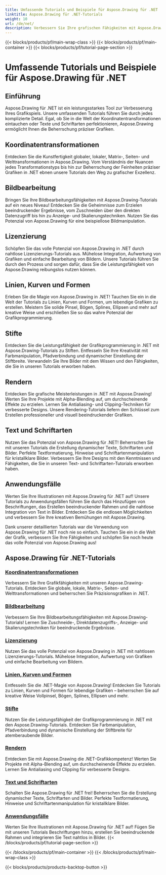 ```yaml
---
title: Umfassende Tutorials und Beispiele für Aspose.Drawing für .NET
linktitle: Aspose.Drawing für .NET-Tutorials
weight: 10
url: /de/net/
description: Verbessern Sie Ihre grafischen Fähigkeiten mit Aspose.Drawing für .NET! Von präzisen Koordinatentransformationen bis hin zu dynamischen Texten und Schriftarten – unsere Tutorials erschließen das volle Potenzial von Grafiken.
---
```


{{< blocks/products/pf/main-wrap-class >}}
{{< blocks/products/pf/main-container >}}
{{< blocks/products/pf/tutorial-page-section >}}

# Umfassende Tutorials und Beispiele für Aspose.Drawing für .NET


## Einführung

Aspose.Drawing für .NET ist ein leistungsstarkes Tool zur Verbesserung Ihres Grafikspiels. Unsere umfassenden Tutorials führen Sie durch jedes komplizierte Detail. Egal, ob Sie in die Welt der Koordinatentransformationen eintauchen oder Texte und Schriftarten perfektionieren, Aspose.Drawing ermöglicht Ihnen die Beherrschung präziser Grafiken.

## Koordinatentransformationen
Entdecken Sie die Kunstfertigkeit globaler, lokaler, Matrix-, Seiten- und Welttransformationen in Aspose.Drawing. Vom Verständnis der Nuancen jedes Transformationstyps bis hin zur Beherrschung der Feinheiten präziser Grafiken in .NET ebnen unsere Tutorials den Weg zu grafischer Exzellenz.

## Bildbearbeitung
Bringen Sie Ihre Bildbearbeitungsfähigkeiten mit Aspose.Drawing-Tutorials auf ein neues Niveau! Entdecken Sie die Geheimnisse zum Erzielen beeindruckender Ergebnisse, vom Zuschneiden über den direkten Datenzugriff bis hin zu Anzeige- und Skalierungstechniken. Nutzen Sie das Potenzial von Aspose.Drawing für eine beispiellose Bildmanipulation.

## Lizenzierung
Schöpfen Sie das volle Potenzial von Aspose.Drawing in .NET durch nahtlose Lizenzierungs-Tutorials aus. Mühelose Integration, Aufwertung von Grafiken und einfache Bearbeitung von Bildern. Unsere Tutorials führen Sie durch den Prozess und sorgen dafür, dass Sie die Leistungsfähigkeit von Aspose.Drawing reibungslos nutzen können.

## Linien, Kurven und Formen
Erleben Sie die Magie von Aspose.Drawing in .NET! Tauchen Sie ein in die Welt der Tutorials zu Linien, Kurven und Formen, um lebendige Grafiken zu erstellen. Meistern Sie solide Pinsel, Bögen, Splines, Ellipsen und mehr auf kreative Weise und erschließen Sie so das wahre Potenzial der Grafikprogrammierung.

## Stifte
Entdecken Sie die Leistungsfähigkeit der Grafikprogrammierung in .NET mit Aspose.Drawing-Tutorials zu Stiften. Entfesseln Sie Ihre Kreativität mit Farbmanipulation, Pfadverbindung und dynamischer Einstellung der Stiftbreite. Verwandeln Sie Ihre Bilder mit dem Wissen und den Fähigkeiten, die Sie in unseren Tutorials erworben haben.

## Rendern
Entdecken Sie grafische Meisterleistungen in .NET mit Aspose.Drawing! Werten Sie Ihre Projekte mit Alpha-Blending auf, um durchscheinende Effekte zu erzielen. Lernen Sie Antialiasing- und Clipping-Techniken für verbesserte Designs. Unsere Rendering-Tutorials liefern den Schlüssel zum Erstellen professioneller und visuell beeindruckender Grafiken.

## Text und Schriftarten
Nutzen Sie das Potenzial von Aspose.Drawing für .NET! Beherrschen Sie mit unseren Tutorials die Erstellung dynamischer Texte, Schriftarten und Bilder. Perfekte Textformatierung, Hinweise und Schriftartenmanipulation für kristallklare Bilder. Verbessern Sie Ihre Designs mit den Kenntnissen und Fähigkeiten, die Sie in unseren Text- und Schriftarten-Tutorials erworben haben.

## Anwendungsfälle
Werten Sie Ihre Illustrationen mit Aspose.Drawing für .NET auf! Unsere Tutorials zu Anwendungsfällen führen Sie durch das Hinzufügen von Beschriftungen, das Erstellen beeindruckender Rahmen und die nahtlose Integration von Text in Bilder. Entdecken Sie die endlosen Möglichkeiten und verbessern Sie Ihre kreativen Bemühungen mit Aspose.Drawing.

Dank unserer detaillierten Tutorials war die Verwendung von Aspose.Drawing für .NET noch nie so einfach. Tauchen Sie ein in die Welt der Grafik, verbessern Sie Ihre Fähigkeiten und schöpfen Sie noch heute das volle Potenzial von Aspose.Drawing aus!

## Aspose.Drawing für .NET-Tutorials
### [Koordinatentransformationen](./coordinate-transformations/)
Verbessern Sie Ihre Grafikfähigkeiten mit unseren Aspose.Drawing-Tutorials. Entdecken Sie globale, lokale, Matrix-, Seiten- und Welttransformationen und beherrschen Sie Präzisionsgrafiken in .NET.
### [Bildbearbeitung](./image-editing/)
Verbessern Sie Ihre Bildbearbeitungsfähigkeiten mit Aspose.Drawing-Tutorials! Lernen Sie Zuschneide-, Direktdatenzugriffs-, Anzeige- und Skalierungstechniken für beeindruckende Ergebnisse.
### [Lizenzierung](./licensing/)
Nutzen Sie das volle Potenzial von Aspose.Drawing in .NET mit nahtlosen Lizenzierungs-Tutorials. Mühelose Integration, Aufwertung von Grafiken und einfache Bearbeitung von Bildern.
### [Linien, Kurven und Formen](./lines-curves-and-shapes/)
Entfesseln Sie die .NET-Magie von Aspose.Drawing! Entdecken Sie Tutorials zu Linien, Kurven und Formen für lebendige Grafiken – beherrschen Sie auf kreative Weise Vollpinsel, Bögen, Splines, Ellipsen und mehr.
### [Stifte](./pens/)
Nutzen Sie die Leistungsfähigkeit der Grafikprogrammierung in .NET mit den Aspose.Drawing-Tutorials. Entdecken Sie Farbmanipulation, Pfadverbindung und dynamische Einstellung der Stiftbreite für atemberaubende Bilder.
### [Rendern](./rendering/)
Entdecken Sie mit Aspose.Drawing die .NET-Grafikkompetenz! Werten Sie Projekte mit Alpha-Blending auf, um durchscheinende Effekte zu erzielen. Lernen Sie Antialiasing und Clipping für verbesserte Designs.
### [Text und Schriftarten](./text-and-fonts/)
Schalten Sie Aspose.Drawing für .NET frei! Beherrschen Sie die Erstellung dynamischer Texte, Schriftarten und Bilder. Perfekte Textformatierung, Hinweise und Schriftartenmanipulation für kristallklare Bilder.
### [Anwendungsfälle](./use-cases/)
Werten Sie Ihre Illustrationen mit Aspose.Drawing für .NET auf! Fügen Sie mit unseren Tutorials Beschriftungen hinzu, erstellen Sie beeindruckende Rahmen und integrieren Sie Text nahtlos in Bilder.
{{< /blocks/products/pf/tutorial-page-section >}}

{{< /blocks/products/pf/main-container >}}
{{< /blocks/products/pf/main-wrap-class >}}

{{< blocks/products/products-backtop-button >}}
